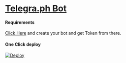 # [Telegra.ph Bot](https://t.me/kebedegraphbot)


#### Requirements

[Click Here](https://t.me/botfather) and create your bot and get Token from there.

#### One Click deploy

[![Deploy](https://www.herokucdn.com/deploy/button.svg)](https://heroku.com/deploy)



